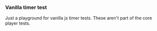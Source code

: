 ### Vanilla timer test

Just a playground for vanilla js timer tests.
These aren't part of the core player tests.
